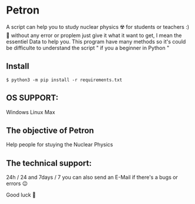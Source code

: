 # Petron
A script can help you to study nuclear physics :radioactive: for students or teachers :) :school_satchel:
without any error or proplem just give it what it want to get, I mean the essentiel Data to help you.
This program have many methods so it's could be difficulte to understand the script " if you a beginner in Python "

## Install

``$ python3 -m pip install -r requirements.txt ``

## OS SUPPORT:
Windows
Linux
Max

## The objective of Petron
Help people for stuying the Nuclear Physics 

## The technical support:
24h / 24 and 7days / 7
you can also send an E-Mail if there's a bugs or errors :wink:

Good luck :microscope:
